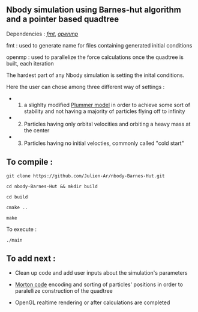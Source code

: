 ## Nbody simulation using Barnes-hut algorithm and a pointer based quadtree

Dependencies : [*fmt*](https://github.com/fmtlib/fmt),  [*openmp*](https://www.openmp.org/)

fmt : used to generate name for files containing generated initial conditions

openmp : used to parallelize the force calculations once the quadtree is built, each iteration


The hardest part of any Nbody simulation is setting the inital conditions.

Here the user can chose among three different way of settings :
- 1) a slighlty modified [Plummer model](https://en.wikipedia.org/wiki/Plummer_model) in order to achieve some 
sort of stability and not having a majority of particles flying off to infinity

- 2) Particles having only orbital velocities and orbiting a heavy mass at the center

- 3) Particles having no initial velocties, commonly called "cold start"

## To compile : 

`git clone https://github.com/Julien-Ar/nbody-Barnes-Hut.git`

`cd nbody-Barnes-Hut && mkdir build`

`cd build`

`cmake ..`

`make`

To execute :

`./main`

## To add next :
- Clean up code and add user inputs about the simulation's parameters
- [Morton code](https://en.wikipedia.org/wiki/Z-order_curve) encoding and sorting of particles' positions
in order to paralellize construction of the quadtree

- OpenGL realtime rendering or after calculations are completed
